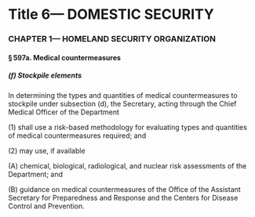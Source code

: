 
# Title 6— DOMESTIC SECURITY
### CHAPTER 1— HOMELAND SECURITY ORGANIZATION
#### § 597a. Medical countermeasures
##### (f) Stockpile elements

In determining the types and quantities of medical countermeasures to stockpile under subsection (d), the Secretary, acting through the Chief Medical Officer of the Department

(1) shall use a risk-based methodology for evaluating types and quantities of medical countermeasures required; and

(2) may use, if available

(A) chemical, biological, radiological, and nuclear risk assessments of the Department; and

(B) guidance on medical countermeasures of the Office of the Assistant Secretary for Preparedness and Response and the Centers for Disease Control and Prevention.
